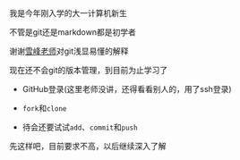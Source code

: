 我是今年刚入学的大一计算机新生

不管是git还是markdown都是初学者

谢谢[雪峰老师](https://www.liaoxuefeng.com/)对git浅显易懂的解释

现在还不会git的版本管理，到目前为止学习了

- GitHub登录(这里老师没讲，还得看看别人的，用了ssh登录)

- `fork`和`clone`

- 待会还要试试`add`、`commit`和`push`

先这样吧，目前要求不高，以后继续深入了解

